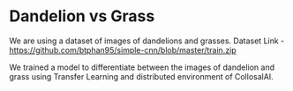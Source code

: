 # Dandelion vs Grass




We are using a dataset of images of dandelions and grasses. Dataset Link - https://github.com/btphan95/simple-cnn/blob/master/train.zip




We trained a model to differentiate between the images of dandelion and grass using Transfer Learning and distributed environment of CollosalAI.